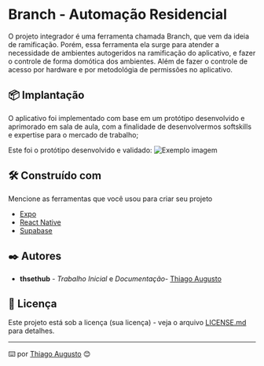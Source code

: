 # Branch - Automação Residencial

O projeto integrador é uma ferramenta chamada Branch, que vem da ideia de ramificação. Porém, essa ferramenta ela surge para atender a necessidade de ambientes autogeridos na ramificação do aplicativo, e fazer o controle de forma domótica dos ambientes. Além de fazer o controle de acesso por hardware e por metodológia de permissões no aplicativo.

## 📦 Implantação

O aplicativo foi implementado com base em um protótipo desenvolvido e aprimorado em sala de aula, com a finalidade de desenvolvermos softskills e expertise para o mercado de trabalho;

Este foi o protótipo desenvolvido e validado:
<img src="imagem.png" alt="Exemplo imagem">

## 🛠️ Construído com

Mencione as ferramentas que você usou para criar seu projeto

* [Expo](https://docs.expo.dev/) 
* [React Native](https://reactnative.dev/docs/environment-setup)
* [Supabase](https://supabase.com/docs)

## ✒️ Autores

* **thsethub** - *Trabalho Inicial* e *Documentação*- [Thiago Augusto](https://github.com/thsethub)

## 📄 Licença

Este projeto está sob a licença (sua licença) - veja o arquivo [LICENSE.md]((https://github.com/thsethub/Branch/tree/main?tab=MIT-1-ov-file)) para detalhes.

---
⌨️ por [Thiago Augusto](https://github.com/thsethub) 😊
